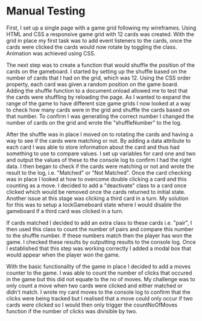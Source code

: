 # Manual Testing #

First, I set up a single page with a game grid following my wireframes. Using HTML and CSS a responsive game grid with 12 cards was created. With the grid in place my first task was to add event listeners to the cards, once the cards were clicked the cards would now rotate by toggling the class. Animation was achieved using CSS.

The next step was to create a function that would shuffle the position of the cards on the gameboard. I started by setting up the shuffle based on the number of cards that I had on the grid, which was 12. Using the CSS order property, each card was given a random position on the game board. Adding the shuffle function to a document.onload allowed me to test that the cards were shuffling by reloading the page. As I wanted to expand the range of the game to have different size game grids I now looked at a way to check how many cards were in the grid and shuffle the cards based on that number. To confirm I was generating the correct number I changed the number of cards on the grid and wrote the "shuffleNumber" to the log.

After the shuffle was in place I moved on to rotating the cards and having a way to see if the cards were matching or not. By adding a data attribute to each card I was able to store information about the card and thus had something to use to compare values. I set up variables for card one and two and output the values of these to the console log to confirm I had the right data. I then began to check if the cards were matching or not and wrote the result to the log, i.e. "Matched" or "Not Matched". Once the card checking was in place I looked at how to overcome double clicking a card and this counting as a move. I decided to add a "deactivate" class to a card once clicked which would be removed once the cards returned to initial state. Another issue at this stage was clicking a third card in a turn. My solution for this was to setup a lockGameboard state where I would disable the gameboard if a third card was clicked in a turn.

If cards matched I decided to add an extra class to these cards i.e. "pair", I then used this class to count the number of pairs and compare this number to the shuffle number. If these numbers match then the player has won the game. I checked these results by outputting results to the console log. Once I established that this step was working correctly I added a modal box that would appear when the player won the game.

With the basic functionality of the game in place I decided to add a moves counter to the game. I was able to count the number of clicks that occured in the game but this did not equate to the no of moves. My challenge was to only count a move when two cards were clicked and either matched or didn't match. I wrote my card moves to the console log to confirm that the clicks were being tracked but I realised that a move could only occur if two cards were clicked so I would then only trigger the countNoOfMoves function if the number of clicks was divisible by two.
